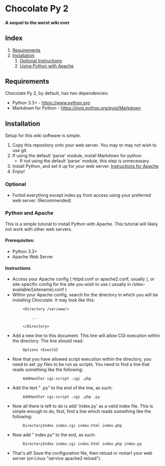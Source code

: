 # Chocolate Py 2
#### A sequel to the worst wiki ever

## Index
1. [Requirements](#requirements)
1. [Installation](#installation)
	1. [Optional Instructions](#optional)
	2. [Using Python with Apache](#python-and-apache)

## Requirements

Chocolate Py 2, by default, has two dependencies:
* Python 3.3+ - https://www.python.org
* Markdown for Python - https://pypi.python.org/pypi/Markdown

## Installation

Setup for this wiki software is simple.

1. Copy this repository onto your web server. You may or may not wish to use git.
1. If using the default 'parse' module, install Markdown for python.
	* If not using the default 'parse' module, this step is unnecessary.
1. Install Python, and set it up for your web server. [Instructions for Apache](#python-and-apache)
1. Enjoy!

### Optional

* Forbid everything except index.py from access using your preferred web server. (Recommended)

### Python and Apache

This is a simple tutorial to install Python with Apache. This tutorial will likely not work with other web servers.

#### Prerequisites:
* Python 3.3+
* Apache Web Server

#### Instructions

* Access your Apache config ( httpd.conf or apache2.conf, usually ), or site-specific config for the site you wish to use ( usually in /sites-available/\[sitename\].conf )
* Within your Apache config, search for the directory in which you will be installing Chocolate. It may look like this:

```
		<Directory /var/www/>
			
			...
			
		</Directory>
```
		
* Add a new line to this document. This line will allow CGI execution within the directory. The line should read:

```
		Options +ExecCGI
```
		
* Now that you have allowed script execution within the directory, you need to set .py files to be run as scripts. You need to find a line that reads something like the following:

```
		AddHandler cgi-script .cgi .php
```
		
* Add the text " .py" to the end of the line, as such:
```
		AddHandler cgi-script .cgi .php .py
```
		
* Now all there is left to do is add 'index.py' as a valid index file. This is simple enough to do, first, find a line which reads something like the following:
```
		DirectoryIndex index.cgi index.html index.php
```
		
* Now add " index.py" to the end, as such:

```
		DirectoryIndex index.cgi index.html index.php index.py
```
		
* That's all! Save the configuration file, then reload or restart your web server (on Linux "service apache2 reload").

